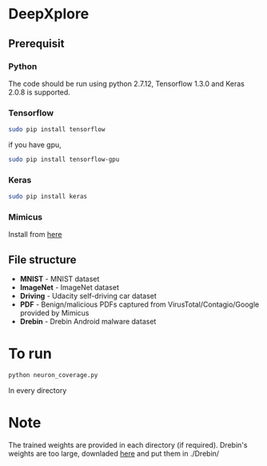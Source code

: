 # DeepXplore

## Prerequisit
### Python
The code should be run using python 2.7.12, Tensorflow 1.3.0 and Keras 2.0.8 is supported.

### Tensorflow
```bash
sudo pip install tensorflow
```
if you have gpu,
```bash
sudo pip install tensorflow-gpu
```

### Keras
```bash
sudo pip install keras
```

### Mimicus
Install from [here](https://github.com/srndic/mimicus)

## File structure
+ **MNIST** - MNIST dataset
+ **ImageNet** - ImageNet dataset
+ **Driving** - Udacity self-driving car dataset
+ **PDF** - Benign/malicious PDFs captured from VirusTotal/Contagio/Google provided by Mimicus
+ **Drebin** - Drebin Android malware dataset

# To run
```bash
python neuron_coverage.py
```
In every directory

# Note
The trained weights are provided in each directory (if required).
Drebin's weights are too large, downladed [here](https://drive.google.com/open?id=0B5zIleLkN9FAS0pySkM2d3pzRXM) and put them in ./Drebin/
